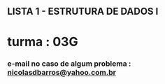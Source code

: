 ## LISTA 1 - ESTRUTURA DE DADOS I

# turma : 03G

### e-mail no caso de algum problema : nicolasdbarros@yahoo.com.br

